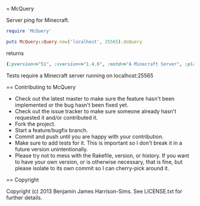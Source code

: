= McQuery

Server ping for Minecraft.

```ruby
require 'McQuery'

puts McQuery::Query.new('localhost', 25565).doQuery

```
returns

```ruby
{:pversion=>"51", :sversion=>"1.4.6", :motd=>"A Minecraft Server", :players=>{:online=>"0", :max=>"20"}}

```

Tests require a Minecraft server running on localhost:25565

== Contributing to McQuery
 
* Check out the latest master to make sure the feature hasn't been implemented or the bug hasn't been fixed yet.
* Check out the issue tracker to make sure someone already hasn't requested it and/or contributed it.
* Fork the project.
* Start a feature/bugfix branch.
* Commit and push until you are happy with your contribution.
* Make sure to add tests for it. This is important so I don't break it in a future version unintentionally.
* Please try not to mess with the Rakefile, version, or history. If you want to have your own version, or is otherwise necessary, that is fine, but please isolate to its own commit so I can cherry-pick around it.

== Copyright

Copyright (c) 2013 Benjamin James Harrison-Sims. See LICENSE.txt for
further details.

